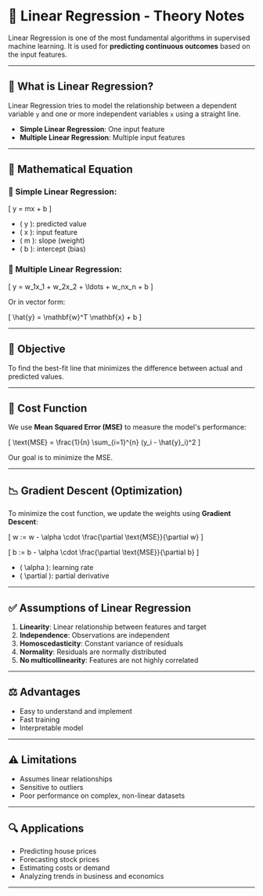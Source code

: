 # 📘 Linear Regression - Theory Notes

Linear Regression is one of the most fundamental algorithms in supervised machine learning. It is used for **predicting continuous outcomes** based on the input features.

---

## 🧠 What is Linear Regression?

Linear Regression tries to model the relationship between a dependent variable `y` and one or more independent variables `x` using a straight line.

- **Simple Linear Regression**: One input feature  
- **Multiple Linear Regression**: Multiple input features

---

## 🧮 Mathematical Equation

### 📍 Simple Linear Regression:

\[
y = mx + b
\]

- \( y \): predicted value  
- \( x \): input feature  
- \( m \): slope (weight)  
- \( b \): intercept (bias)

### 📍 Multiple Linear Regression:

\[
y = w_1x_1 + w_2x_2 + \ldots + w_nx_n + b
\]

Or in vector form:

\[
\hat{y} = \mathbf{w}^T \mathbf{x} + b
\]

---

## 🎯 Objective

To find the best-fit line that minimizes the difference between actual and predicted values.

---

## 🧾 Cost Function

We use **Mean Squared Error (MSE)** to measure the model's performance:

\[
\text{MSE} = \frac{1}{n} \sum_{i=1}^{n} (y_i - \hat{y}_i)^2
\]

Our goal is to minimize the MSE.

---

## 📉 Gradient Descent (Optimization)

To minimize the cost function, we update the weights using **Gradient Descent**:

\[
w := w - \alpha \cdot \frac{\partial \text{MSE}}{\partial w}
\]

\[
b := b - \alpha \cdot \frac{\partial \text{MSE}}{\partial b}
\]

- \( \alpha \): learning rate  
- \( \partial \): partial derivative

---

## ✅ Assumptions of Linear Regression

1. **Linearity**: Linear relationship between features and target
2. **Independence**: Observations are independent
3. **Homoscedasticity**: Constant variance of residuals
4. **Normality**: Residuals are normally distributed
5. **No multicollinearity**: Features are not highly correlated

---

## ⚖️ Advantages

- Easy to understand and implement
- Fast training
- Interpretable model

---

## ⚠️ Limitations

- Assumes linear relationships
- Sensitive to outliers
- Poor performance on complex, non-linear datasets

---

## 🔍 Applications

- Predicting house prices
- Forecasting stock prices
- Estimating costs or demand
- Analyzing trends in business and economics

---


